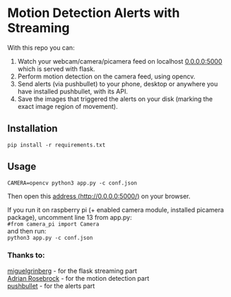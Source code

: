 # Motion Detection Alerts with Streaming  
With this repo you can:  
1. Watch your webcam/camera/picamera feed on localhost [0.0.0.0:5000](0.0.0.0:5000) which is served with flask.  
2. Perform motion detection on the camera feed, using opencv.  
3. Send alerts (via pushbullet) to your phone, desktop or anywhere you have installed pushbullet, with its API.  
4. Save the images that triggered the alerts on your disk (marking the exact image region of movement).  
  

## Installation
```pip install -r requirements.txt```

## Usage
```CAMERA=opencv python3 app.py -c conf.json```  
  
Then open this [address (http://0.0.0.0:5000/)](http://0.0.0.0:5000/) on your browser.  
  
If you run it on raspberry pi (+ enabled camera module, installed picamera package), uncomment line 13 from app.py:  
```#from camera_pi import Camera```  
and then run:  
```python3 app.py -c conf.json```  

### Thanks to:
[miguelgrinberg](https://github.com/miguelgrinberg/flask-video-streaming) - for the flask streaming part  
[Adrian Rosebrock](https://www.pyimagesearch.com/2015/06/01/home-surveillance-and-motion-detection-with-the-raspberry-pi-python-and-opencv/) - for the motion detection part  
[pushbullet](https://docs.pushbullet.com) - for the alerts part  
